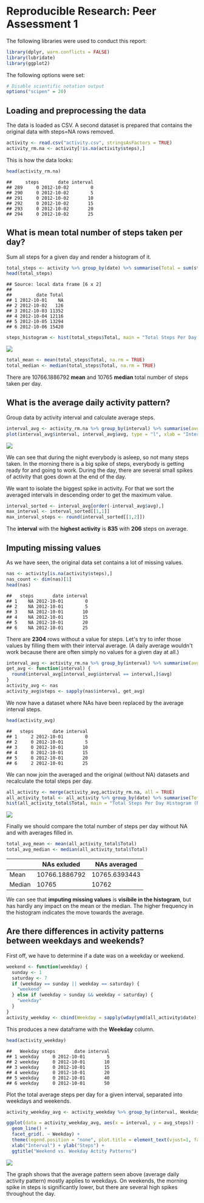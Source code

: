 # Reproducible Research: Peer Assessment 1

The following libraries were used to conduct this report:

```r
library(dplyr, warn.conflicts = FALSE)
library(lubridate)
library(ggplot2)
```

The following options were set:

```r
# Disable scientific notation output
options("scipen" = 20)
```

## Loading and preprocessing the data
The data is loaded as CSV. A second dataset is prepared that contains the original data with steps=NA rows removed.


```r
activity <- read.csv("activity.csv", stringsAsFactors = TRUE)
activity_rm.na <- activity[!is.na(activity$steps),]
```

This is how the data looks:

```r
head(activity_rm.na)
```

```
##     steps       date interval
## 289     0 2012-10-02        0
## 290     0 2012-10-02        5
## 291     0 2012-10-02       10
## 292     0 2012-10-02       15
## 293     0 2012-10-02       20
## 294     0 2012-10-02       25
```

## What is mean total number of steps taken per day?

Sum all steps for a given day and render a histogram of it.


```r
total_steps <- activity %>% group_by(date) %>% summarise(Total = sum(steps))
head(total_steps)
```

```
## Source: local data frame [6 x 2]
## 
##         date Total
## 1 2012-10-01    NA
## 2 2012-10-02   126
## 3 2012-10-03 11352
## 4 2012-10-04 12116
## 5 2012-10-05 13294
## 6 2012-10-06 15420
```

```r
steps_histogram <- hist(total_steps$Total, main = "Total Steps Per Day Histogram", xlab = "Steps Per Day")
```

![](PA1_template_files/figure-html/total_steps-1.png) 

```r
total_mean <- mean(total_steps$Total, na.rm = TRUE)
total_median <- median(total_steps$Total, na.rm = TRUE)
```

There are 10766.1886792 **mean** and 10765 **median** total number of steps taken per day.

## What is the average daily activity pattern?

Group data by activity interval and calculate average steps.


```r
interval_avg <- activity_rm.na %>% group_by(interval) %>% summarise(avg = mean(steps))
plot(interval_avg$interval, interval_avg$avg, type = "l", xlab = "Interval", ylab = "Average Steps")
```

![](PA1_template_files/figure-html/daily_pattern-1.png) 

We can see that during the night everybody is asleep, so not many steps taken. In the morning there is a big spike of steps, everybody is getting ready for and going to work. During the day, there are several small spikes of activity that goes down at the end of the day.

We want to isolate the biggest spike in activity. For that we sort the averaged intervals in descending order to get the maximum value.


```r
interval_sorted <- interval_avg[order(-interval_avg$avg),]
max_interval <- interval_sorted[[1,1]]
max_interval_steps <- round(interval_sorted[[1,2]])
```

The **interval** with the **highest activity** is **835** with **206** steps on average.

## Imputing missing values

As we have seen, the original data set contains a lot of missing values.


```r
nas <- activity[is.na(activity$steps),]
nas_count <- dim(nas)[1]
head(nas)
```

```
##   steps       date interval
## 1    NA 2012-10-01        0
## 2    NA 2012-10-01        5
## 3    NA 2012-10-01       10
## 4    NA 2012-10-01       15
## 5    NA 2012-10-01       20
## 6    NA 2012-10-01       25
```

There are **2304** rows without a value for steps. Let's try to infer those values by filling them with their interval average. (A daily average wouldn't work because there are often simply no values for a given day at all.)


```r
interval_avg <- activity_rm.na %>% group_by(interval) %>% summarise(avg = mean(steps))
get_avg <- function(interval) {
  round(interval_avg[interval_avg$interval == interval,]$avg)
}
activity_avg <- nas
activity_avg$steps <- sapply(nas$interval, get_avg)
```

We now have a dataset where NAs have been replaced by the average interval steps.


```r
head(activity_avg)
```

```
##   steps       date interval
## 1     2 2012-10-01        0
## 2     0 2012-10-01        5
## 3     0 2012-10-01       10
## 4     0 2012-10-01       15
## 5     0 2012-10-01       20
## 6     2 2012-10-01       25
```

We can now join the averaged and the original (without NA) datasets and recalculate the total steps per day.


```r
all_activity <- merge(activity_avg,activity_rm.na, all = TRUE)
all_activity_total <- all_activity %>% group_by(date) %>% summarise(Total = sum(steps))
hist(all_activity_total$Total, main = "Total Steps Per Day Histogram (NAs = Average)", xlab = "Steps Per Day")
```

![](PA1_template_files/figure-html/plot_avgs-1.png) 

Finally we should compare the total number of steps per day without NA and with averages filled in.


```r
total_avg_mean <- mean(all_activity_total$Total)
total_avg_median <- median(all_activity_total$Total)
```

|        | NAs exluded       | NAs averaged         |
| ------ | ----------------- | -------------------- |
| Mean   | 10766.1886792    | 10765.6393443   |
| Median | 10765  | 10762 |

We can see that **imputing missing values** is **visibile in the histogram**, but has hardly any impact on the mean or the median. The higher frequency in the histogram indicates the move towards the average.

## Are there differences in activity patterns between weekdays and weekends?

First off, we have to determine if a date was on a weekday or weekend.


```r
weekend <- function(weekday) {
  sunday <- 1
  saturday <- 7
  if (weekday == sunday || weekday == saturday) {
    "weekend"
  } else if (weekday > sunday && weekday < saturday) {
    "weekday"
  }
}
activity_weekday <- cbind(Weekday = sapply(wday(ymd(all_activity$date)), weekend), all_activity)
```

This produces a new dataframe with the **Weekday** column.

```r
head(activity_weekday)
```

```
##   Weekday steps       date interval
## 1 weekday     0 2012-10-01        5
## 2 weekday     0 2012-10-01       10
## 3 weekday     0 2012-10-01       15
## 4 weekday     0 2012-10-01       20
## 5 weekday     0 2012-10-01       40
## 6 weekday     0 2012-10-01       50
```

Plot the total average steps per day for a given interval, separated into weekdays and weekends.


```r
activity_weekday_avg <- activity_weekday %>% group_by(interval, Weekday) %>% summarise(avg_steps = mean(steps))

ggplot(data = activity_weekday_avg, aes(x = interval, y = avg_steps)) +
  geom_line() +
  facet_grid(. ~ Weekday) +
  theme(legend.position = "none", plot.title = element_text(vjust=1, face="bold")) +
  xlab("Interval") + ylab("Steps") +
  ggtitle("Weekend vs. Weekday Actity Patterns")
```

![](PA1_template_files/figure-html/weekdays_plot-1.png) 

The graph shows that the average pattern seen above (average daily activity pattern) mostly applies to weekdays. On weekends, the morning spike in steps is significantly lower, but there are several high spikes throughout the day.

